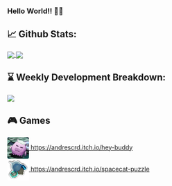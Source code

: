 ### Hello World!! 🎯️🚀️

## 📈 **Github Stats:**

<a href="#">
  <img align="center" src="https://github-readme-stats.vercel.app/api?username=andrescrd&show_icons=true&include_all_commits=true&count_private=true&hide=stars,prs&theme=dark" />
</a>
<a href="#">
  <img align="center" src="https://github-readme-stats.vercel.app/api/top-langs/?username=andrescrd&layout=compact&theme=dark&hide=ShaderLab,JavaScript" />
</a>

## ⌛ **Weekly Development Breakdown:**

<a href="#">
  <img align="center" src="https://github-readme-stats.vercel.app/api/wakatime?username=andrescrd&langs_count=5&layout=compact&theme=dark" />
</a>


## 🎮 **Games**  
  <a href="https://andrescrd.itch.io/hey-buddy">
   <img align="center" width="50px" src="https://github.com/andrescrd/assets/blob/master/BuddyBuddy.png" />
   <span>https://andrescrd.itch.io/hey-buddy</span>
 </a>
 <br/>
 <a href="https://andrescrd.itch.io/spacecat-puzzle">
   <img align="center" width="50px" src="https://github.com/andrescrd/assets/blob/master/cat_with_bot.png" />
   <span>https://andrescrd.itch.io/spacecat-puzzle</span>
 </a>
 

